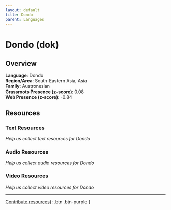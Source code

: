 ```yaml
---
layout: default
title: Dondo
parent: Languages
---
```


# Dondo (dok)

## Overview

**Language**: Dondo  
**Region/Area**: South-Eastern Asia, Asia  
**Family**: Austronesian  
**Grassroots Presence (z-score)**: 0.08  
**Web Presence (z-score)**: -0.84  

## Resources

### Text Resources
*Help us collect text resources for Dondo*

### Audio Resources
*Help us collect audio resources for Dondo*

### Video Resources
*Help us collect video resources for Dondo*

---

[Contribute resources](https://forms.office.com/e/1SfLJx3u1r){: .btn .btn-purple }
